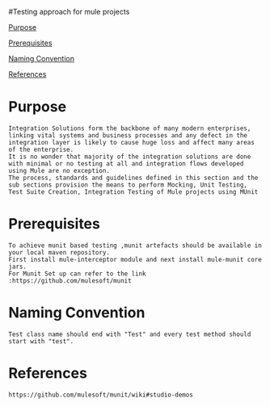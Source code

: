 #Testing approach for mule projects

[Purpose](#purpose)

[Prerequisites](#prerequisites)

[Naming Convention ](#naming-convention)

[References](#references)

Purpose
=======
	Integration Solutions form the backbone of many modern enterprises, linking vital systems and business processes and any defect in the integration layer is likely to cause huge loss and affect many areas of the enterprise. 
	It is no wonder that majority of the integration solutions are done with minimal or no testing at all and integration flows developed using Mule are no exception. 
	The process, standards and guidelines defined in this section and the sub sections provision the means to perform Mocking, Unit Testing, Test Suite Creation, Integration Testing of Mule projects using MUnit
	
Prerequisites
==============
	To achieve munit based testing ,munit artefacts should be available in your local maven repository.
	First install mule-interceptor module and next install mule-munit core jars.
	For Munit Set up can refer to the link :https://github.com/mulesoft/munit
	
Naming Convention 
=================
	Test class name should end with "Test" and every test method should start with "test".
	
References
===========
	https://github.com/mulesoft/munit/wiki#studio-demos
	

	
